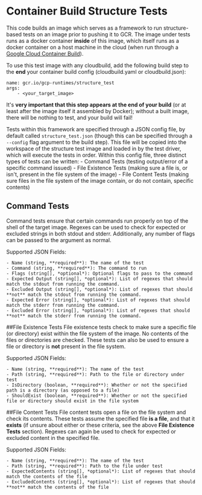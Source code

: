 Container Build Structure Tests
===============================

This code builds an image which serves as a framework to run structure-based tests on an image prior to pushing it to GCR. The image under tests runs as a docker container **inside** of this image, which itself runs as a docker container on a host machine in the cloud (when run through a [Google Cloud Container Build](https://cloud.google.com/container-builder/docs/overview)).

To use this test image with any cloudbuild, add the following build step to the **end** your container build config (cloudbuild.yaml or cloudbuild.json):

	name: gcr.io/gcp-runtimes/structure_test
	args:
		- <your_target_image>

It's **very important that this step appears at the end of your build** (or at least after the image itself it assembled by Docker); without a built image, there will be nothing to test, and your build will fail!

Tests within this framework are specified through a JSON config file, by default called `structure_test.json` (though this can be specified through a `--config` flag argument to the build step). This file will be copied into the workspace of the structure test image and loaded in by the test driver, which will execute the tests in order. Within this config file, three distinct types of tests can be written:
	- Command Tests (testing output/error of a specific command issued)
	- File Existence Tests (making sure a file is, or isn't, present in the file system of the image)
	- File Content Tests (making sure files in the file system of the image contain, or do not contain, specific contents)

## Command Tests
Command tests ensure that certain commands run properly on top of the shell of the target image. Regexes can be used to check for expected or excluded strings in both stdout and stderr. Additionally, any number of flags can be passed to the argument as normal.

Supported JSON Fields:

	- Name (string, **required**): The name of the test
	- Command (string, **required**): The command to run
	- Flags (string[], *optional*): Optional flags to pass to the command
	- Expected Output (string[], *optional*): List of regexes that should match the stdout from running the command.
	- Excluded Output (string[], *optional*): List of regexes that should **not** match the stdout from running the command.
	- Expected Error (string[], *optional*): List of regexes that should match the stderr from running the command.
	- Excluded Error (string[], *optional*): List of regexes that should **not** match the stderr from running the command.


##File Existence Tests
File existence tests check to make sure a specific file (or directory) exist within the file system of the image. No contents of the files or directories are checked. These tests can also be used to ensure a file or directory is **not** present in the file system.

Supported JSON Fields:

	- Name (string, **required**): The name of the test
	- Path (string, **required**): Path to the file or directory under test
	- IsDirectory (boolean, **required**): Whether or not the specified path is a directory (as opposed to a file)
	- ShouldExist (boolean, **required**): Whether or not the specified file or directory should exist in the file system


##File Content Tests
File content tests open a file on the file system and check its contents. These tests assume the specified file **is a file**, and that it **exists** (if unsure about either or these criteria, see the above **File Existence Tests** section). Regexes can again be used to check for expected or excluded content in the specified file.

Supported JSON Fields:

	- Name (string, **required**): The name of the test
	- Path (string, **required**): Path to the file under test
	- ExpectedContents (string[], *optional*): List of regexes that should match the contents of the file
	- ExcludedContents (string[], *optional*): List of regexes that should **not** match the contents of the file
